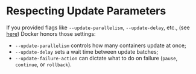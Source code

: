 # Respecting Update Parameters

If you provided flags like `--update-parallelism`, `--update-delay`, etc., (see [here](../../../../../node/why-multiple/service-deployment/example/example.md)) Docker honors those settings:
- `--update-parallelism` controls how many containers update at once;
- `--update-delay` sets a wait time between update batches;
- `--update-failure-action` can dictate what to do on failure (`pause`, `continue`, or `rollback`).
